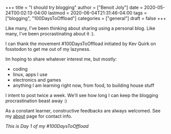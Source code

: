 +++
title = "I should try blogging"
author = ["Benoit Joly"]
date = 2020-05-24T00:02:13-04:00
lastmod = 2020-06-04T21:31:46-04:00
tags = ["blogging", "100DaysToOffload"]
categories = ["general"]
draft = false
+++

Like many, I've been thinking about sharing using a personal blog. Like many, I've been procrastinating about it :).

I can thank the movement #100DaysToOffload initiated by Kev Quirk on fosstodon to get me out of my lazyness.

Im hoping to share whatever interest me, but mostly:

-   coding
-   linux, apps I use
-   electronics and games
-   anything I am learning right now, from food, to building house stuff

I intent to post twice a week. We'll see how long I can keep the blogging procrastination beast away :)

As a constant learner, constructive feedbacks are always welcomed. See my [about](/about) page for contact info.

_This is Day 1 of my #100DaysToOffload_

<!--more-->

